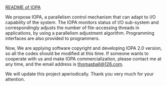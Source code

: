 <u>README of IOPA</u>

We propose IOPA, a parallelism control mechanism that can adapt to I/O capability of
the system. The IOPA monitors status of I/O sub-system and correspondingly adjusts 
the number of file-accessing threads in applications, by using a parallelism adjustment
algorithm. Programming interfaces are also provided to programmers.

Now, We are applying software copyright and developing IOPA 2.0 version, so all the codes 
should be modified at this time. If someone wants to cooperate with us and make IOPA
commercialization, please contact me at any time, and the email address is thomasball@126.com.

We will update this project aperiodically. Thank you very much for your attention. 
